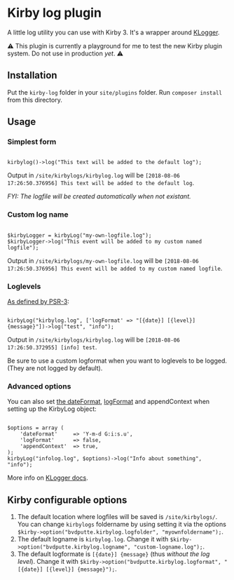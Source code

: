 # Kirby log plugin

A little log utility you can use with Kirby 3.
It's a wrapper around [KLogger](https://github.com/katzgrau/KLogger).

⚠️ This plugin is currently a playground for me to test the new Kirby plugin system. Do not use in production _yet_. ⚠️ 

## Installation

Put the `kirby-log` folder in your `site/plugins` folder.
Run `composer install` from this directory.

## Usage

### Simplest form

```

kirbylog()->log("This text will be added to the default log");

```

Output in `/site/kirbylogs/kirbylog.log` will be `[2018-08-06 17:26:50.376956] This text will be added to the default log`.

_FYI: The logfile will be created automatically when not existant._

### Custom log name

```

$kirbyLogger = kirbyLog("my-own-logfile.log");
$kirbyLogger->log("This event will be added to my custom named logfile");

```

Output in `/site/kirbylogs/my-own-logfile.log` will be `[2018-08-06 17:26:50.376956] This event will be added to my custom named logfile`.

### Loglevels

[As defined by PSR-3](https://www.php-fig.org/psr/psr-3/#5-psrlogloglevel):

```

kirbyLog("kirbylog.log", ['logFormat' => "[{date}] [{level}] {message}"])->log("test", "info");

```

Output in `/site/kirbylogs/kirbylog.log` will be `[2018-08-06 17:26:50.372955] [info] test`.


Be sure to use a custom logformat when you want to loglevels to be logged. (They are not logged by default).

### Advanced options

You can also set [the dateFormat](http://php.net/manual/en/function.date.php), [logFormat](https://github.com/katzgrau/KLogger#log-formatting) and appendContext when setting up the KirbyLog object:

```

$options = array (
    'dateFormat'     => 'Y-m-d G:i:s.u',
    'logFormat'      => false,
    'appendContext'  => true,
);
kirbyLog("infolog.log", $options)->log("Info about something", "info");

```

More info on [KLogger docs](https://github.com/katzgrau/KLogger#additional-options).

## Kirby configurable options

1. The default location where logfiles will be saved is `/site/kirbylogs/`. You can change `kirbylogs` foldername by using setting it via the options `$kirby->option("bvdputte.kirbylog.logfolder", "myownfoldername");`.
2. The default logname is `kirbylog.log`. Change it with `$kirby->option("bvdputte.kirbylog.logname", "custom-logname.log");`.
3. The default logformate is `[{date}] {message}` (thus _without the log level_). Change it with `$kirby->option("bvdputte.kirbylog.logformat", "[{date}] [{level}] {message}");`.
